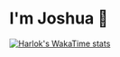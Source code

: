 # I'm Joshua 👋
[![Harlok's WakaTime stats](https://github-readme-stats.vercel.app/api/wakatime?username=JoshuaMartine)](https://github.com/JoshuaMartine/github-readme-stats)
